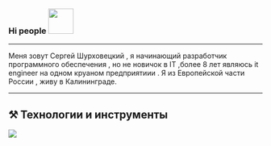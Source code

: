  ### Hi people <img src="https://kerasfera.ru/upload/medialibrary/0d1/0d1d458362de9e439918bc1743adf815.gif" width="50px" style="max-width:100%;">
<hr>
<p>Меня зовут Сергей Шурховецкий , я начинающий разработчик программного обеспечения , но не новичок в IT ,более 8 лет являюсь it engineer на одном круаном предприятиии . Я из Европейской части  России , живу в Калининграде.</p>
<hr>
<h2>⚒ Технологии и инструменты</h2>
<img src="https://kerasfera.ru/upload/medialibrary/40a/40a2e3db58d7b5ac5863f764e78ce0da.png">



